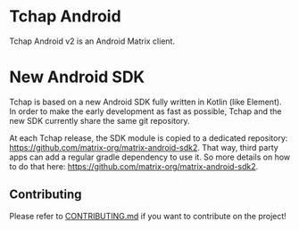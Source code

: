 # Tchap Android

Tchap Android v2 is an Android Matrix client.

# New Android SDK

Tchap is based on a new Android SDK fully written in Kotlin (like Element). In order to make the early development as fast as possible, Tchap and the new SDK currently share the same git repository.

At each Tchap release, the SDK module is copied to a dedicated repository: https://github.com/matrix-org/matrix-android-sdk2. That way, third party apps can add a regular gradle dependency to use it. So more details on how to do that here: https://github.com/matrix-org/matrix-android-sdk2.

## Contributing

Please refer to [CONTRIBUTING.md](https://github.com/dinsic-pim/tchap-android-v2/blob/develop/CONTRIBUTING.md) if you want to contribute on the project!
